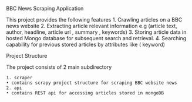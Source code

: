 BBC News Scraping Application

This project provides the following features 
    1. Crawling articles on a BBC news website
    2. Extracting article relevant information  e.g (article text, author, headline, article url , summary , keywords)
    3. Storing article data in hosted Mongo database for subsequent search and retrieval.
    4. Searching capability for previous stored articles by attributes like ( keyword)
  




Project Structure

The project consists of 2 main subdirectory

    1. scraper 
    • contains scrapy project structure for scraping BBC website news 
    2. api
    • contains REST api for accessing articles stored in mongoDB
